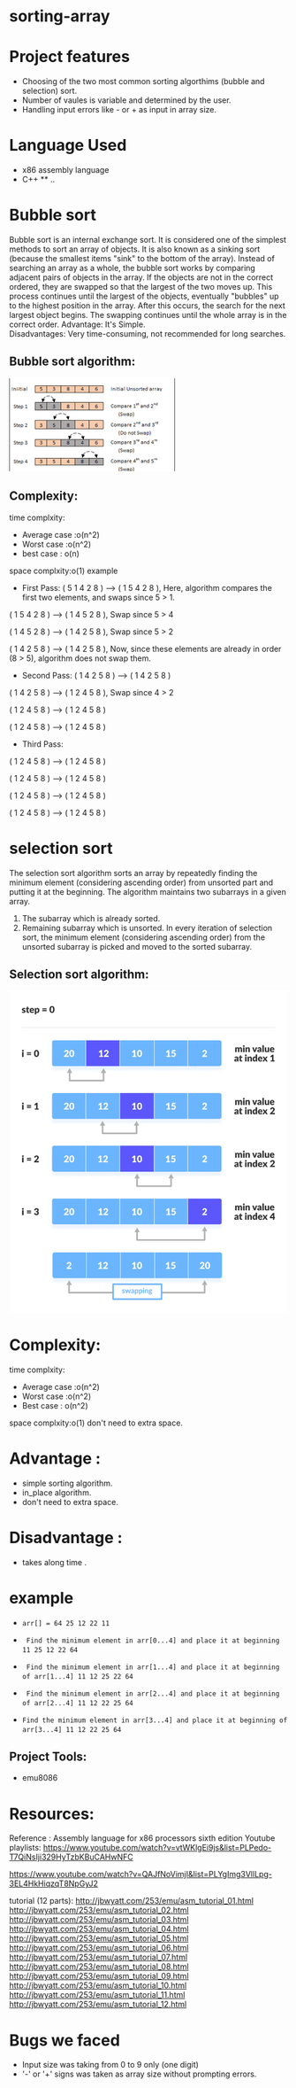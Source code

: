 # sorting-array

# Project features
- Choosing of the two most common sorting algorthims (bubble and selection) sort.
- Number of vaules is variable and determined by the user.
- Handling input errors like - or + as input in array size.

# Language Used 
- x86 assembly language
- C++
** ..

# Bubble sort
Bubble sort is an internal exchange sort. It is considered one of the simplest methods to sort an array of objects.  It is also known as a sinking sort (because the smallest items "sink" to the bottom of the array). 
Instead of searching an array as a whole, the bubble sort works by comparing adjacent pairs of objects in the array.  If the objects are not in the correct ordered, they are swapped so that the largest of the two moves up.  This process continues until the largest of the objects, eventually "bubbles" up to the highest position in the array.  After this occurs, the search for the  next largest object begins.  The swapping continues until the whole array is in the correct order.
Advantage:   It's Simple.           
Disadvantages:  Very time-consuming, not recommended for long searches.

## Bubble sort algorithm:
![](https://github.com/Shrouk-Abdullah/sorting-array/blob/9737b3552316a6ef6f8fc28f14c7daafcda8bb04/bubble%20sort.png)

## Complexity:
time complxity:
- Average case :o(n^2)
- Worst case :o(n^2)
- best case : o(n)

space complxity:o(1)
 example

- First Pass: 
( 5 1 4 2 8 ) –> ( 1 5 4 2 8 ), Here, algorithm compares the first two elements, and swaps since 5 > 1. 

( 1 5 4 2 8 ) –>  ( 1 4 5 2 8 ), Swap since 5 > 4 

( 1 4 5 2 8 ) –>  ( 1 4 2 5 8 ), Swap since 5 > 2 

( 1 4 2 5 8 ) –> ( 1 4 2 5 8 ), Now, since these elements are already in order (8 > 5), algorithm does not swap them.

- Second Pass: 
( 1 4 2 5 8 ) –> ( 1 4 2 5 8 )

( 1 4 2 5 8 ) –> ( 1 2 4 5 8 ), Swap since 4 > 2 

( 1 2 4 5 8 ) –> ( 1 2 4 5 8 ) 

( 1 2 4 5 8 ) –>  ( 1 2 4 5 8 )
- Third Pass: 

( 1 2 4 5 8 ) –> ( 1 2 4 5 8 ) 

( 1 2 4 5 8 ) –> ( 1 2 4 5 8 ) 

( 1 2 4 5 8 ) –> ( 1 2 4 5 8 ) 

( 1 2 4 5 8 ) –> ( 1 2 4 5 8 ) 



# selection sort

The selection sort algorithm sorts an array by repeatedly finding the minimum element (considering ascending order) from unsorted part and putting it at the beginning. The algorithm maintains two subarrays in a given array.
1) The subarray which is already sorted. 
2) Remaining subarray which is unsorted.
In every iteration of selection sort, the minimum element (considering ascending order) from the unsorted subarray is picked and moved to the sorted subarray.

## Selection sort algorithm:
![](https://github.com/Shrouk-Abdullah/sorting-array/blob/142979b99245c3a91cda1123e217ec8d581f3d1f/selection%20sort.png)

# Complexity:
time complxity:
- Average case :o(n^2)
- Worst case :o(n^2)
- Best case : o(n^2)

space complxity:o(1)
don't need to extra space. 

# Advantage :
- simple sorting algorithm.
- in_place algorithm.
- don't need to extra space. 

# Disadvantage :
- takes along time .

# example

- `arr[] = 64 25 12 22 11`

- ` Find the minimum element in arr[0...4]
and place it at beginning
11 25 12 22 64`

- ` Find the minimum element in arr[1...4]
 and place it at beginning of arr[1...4]
11 12 25 22 64`

- ` Find the minimum element in arr[2...4]
and place it at beginning of arr[2...4]
11 12 22 25 64`

- ` Find the minimum element in arr[3...4]
and place it at beginning of arr[3...4]
11 12 22 25 64 `

## Project Tools:
- emu8086

# Resources:
Reference :
Assembly language for x86 processors sixth edition
Youtube playlists:
https://www.youtube.com/watch?v=vtWKlgEi9js&list=PLPedo-T7QiNsIji329HyTzbKBuCAHwNFC

https://www.youtube.com/watch?v=QAJfNoVimjI&list=PLYgImg3VllLpg-3EL4HkHiqzqT8NpGyJ2

tutorial (12 parts):
http://jbwyatt.com/253/emu/asm_tutorial_01.html
http://jbwyatt.com/253/emu/asm_tutorial_02.html
http://jbwyatt.com/253/emu/asm_tutorial_03.html
http://jbwyatt.com/253/emu/asm_tutorial_04.html
http://jbwyatt.com/253/emu/asm_tutorial_05.html
http://jbwyatt.com/253/emu/asm_tutorial_06.html
http://jbwyatt.com/253/emu/asm_tutorial_07.html
http://jbwyatt.com/253/emu/asm_tutorial_08.html
http://jbwyatt.com/253/emu/asm_tutorial_09.html
http://jbwyatt.com/253/emu/asm_tutorial_10.html
http://jbwyatt.com/253/emu/asm_tutorial_11.html
http://jbwyatt.com/253/emu/asm_tutorial_12.html

# Bugs we faced 
- Input size was taking from 0 to 9 only (one digit)
- '-' or '+' signs was taken as array size without prompting errors.

